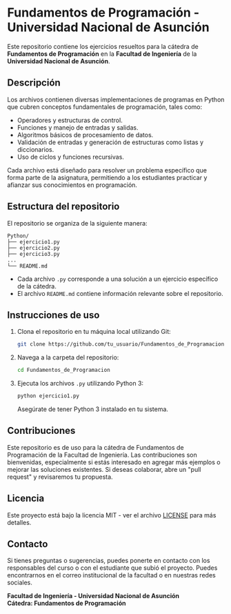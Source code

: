 # Fundamentos de Programación - Universidad Nacional de Asunción

Este repositorio contiene los ejercicios resueltos para la cátedra de **Fundamentos de Programación** en la **Facultad de Ingeniería** de la **Universidad Nacional de Asunción**.

## Descripción

Los archivos contienen diversas implementaciones de programas en Python que cubren conceptos fundamentales de programación, tales como:

- Operadores y estructuras de control.
- Funciones y manejo de entradas y salidas.
- Algoritmos básicos de procesamiento de datos.
- Validación de entradas y generación de estructuras como listas y diccionarios.
- Uso de ciclos y funciones recursivas.

Cada archivo está diseñado para resolver un problema específico que forma parte de la asignatura, permitiendo a los estudiantes practicar y afianzar sus conocimientos en programación.

## Estructura del repositorio

El repositorio se organiza de la siguiente manera:

```
Python/
├── ejercicio1.py
├── ejercicio2.py
├── ejercicio3.py
...
└── README.md
```

- Cada archivo `.py` corresponde a una solución a un ejercicio específico de la cátedra.
- El archivo `README.md` contiene información relevante sobre el repositorio.

## Instrucciones de uso

1. Clona el repositorio en tu máquina local utilizando Git:

   ```bash
   git clone https://github.com/tu_usuario/Fundamentos_de_Programacion.git
   ```

2. Navega a la carpeta del repositorio:

   ```bash
   cd Fundamentos_de_Programacion
   ```

3. Ejecuta los archivos `.py` utilizando Python 3:

   ```bash
   python ejercicio1.py
   ```

   Asegúrate de tener Python 3 instalado en tu sistema.

## Contribuciones

Este repositorio es de uso para la cátedra de Fundamentos de Programación de la Facultad de Ingeniería. Las contribuciones son bienvenidas, especialmente si estás interesado en agregar más ejemplos o mejorar las soluciones existentes. Si deseas colaborar, abre un "pull request" y revisaremos tu propuesta.

## Licencia

Este proyecto está bajo la licencia MIT - ver el archivo [LICENSE](LICENSE) para más detalles.

## Contacto

Si tienes preguntas o sugerencias, puedes ponerte en contacto con los responsables del curso o con el estudiante que subió el proyecto. Puedes encontrarnos en el correo institucional de la facultad o en nuestras redes sociales.

**Facultad de Ingeniería - Universidad Nacional de Asunción**  
**Cátedra: Fundamentos de Programación**
